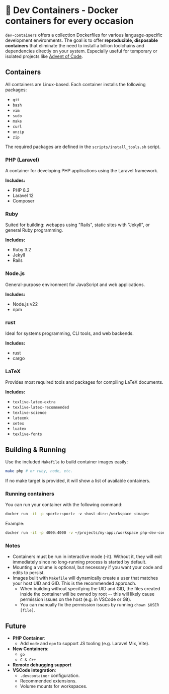 # 🐋 Dev Containers - Docker containers for every occasion

`dev-containers` offers a collection Dockerfiles for various language-specific development environments. The goal is to offer **reproducible, disposable containers** that eliminate the need to install a billion toolchains and dependencies directly on your system. Especially useful for temporary or isolated projects like [Advent of Code](https://adventofcode.com/).

## Containers

All containers are Linux-based. Each container installs the following packages:
- `git`
- `bash`
- `vim`
- `sudo`
- `make`
- `curl`
- `unzip`
- `zip`

The required packages are defined in the `scripts/install_tools.sh` script.

### PHP (Laravel)
A container for developing PHP applications using the Laravel framework.

**Includes:**
- PHP 8.2
- Laravel 12
- Composer

### Ruby
Suited for building: webapps using "Rails", static sites with "Jekyll", or general Ruby programming.

**Includes:**
- Ruby 3.2
- Jekyll
- Rails

### Node.js
General-purpose environment for JavaScript and web applications.

**Includes:**
- Node.js v22
- npm

### rust
Ideal for systems programming, CLI tools, and web backends.

**Includes:**
- rust
- cargo

### LaTeX
Provides most required tools and packages for compiling LaTeX documents.

**Includes:**
- `texlive-latex-extra`
- `texlive-latex-recommended`
- `texlive-science`
- `latexmk`
- `xetex`
- `luatex`
- `texlive-fonts`

## Building & Running

Use the included `Makefile` to build container images easily:
```sh
make php # or ruby, node, etc.
```

If no make target is provided, it will show a list of available containers.

### Running containers

You can run your container with the following command:
```sh
docker run -it -p <port>:<port> -v <host-dir>:/workspace <image>
```

Example:
```sh
docker run -it -p 4000:4000 -v ~/projects/my-app:/workspace php-dev-container:1.0
```

### Notes
- Containers must be run in interactive mode (-it). Without it, they will exit immediately since no long-running process is started by default.
- Mounting a volume is optional, but necessary if you want your code and edits to persist.
- Images built with `Makefile` will dynamically create a user that matches your host UID and GID. This is the recommended approach. 
  - When building without specifying the UID and GID, the files created inside the container will be owned by root -- this will likely cause permission issues on the host (e.g. in VSCode or Git).
  - You can manually fix the permission issues by running `chown $USER [file]`.

## Future
- **PHP Container**:
  - Add `node` and `npm` to support JS tooling (e.g. Laravel Mix, Vite).
- **New Containers**:
  - `go`
  - `C & C++`
- **Remote debugging support**
- **VSCode integration**:
  - `.devcontainer` configuration.
  - Recommended extensions.
  - Volume mounts for workspaces.

  